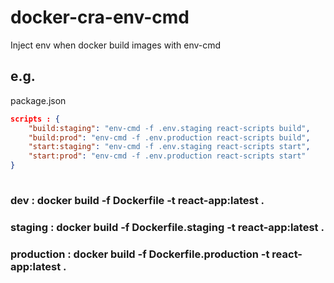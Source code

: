 # docker-cra-env-cmd

Inject env when docker build images with env-cmd

## e.g.

package.json
``` json
scripts : {
    "build:staging": "env-cmd -f .env.staging react-scripts build",
    "build:prod": "env-cmd -f .env.production react-scripts build",
    "start:staging": "env-cmd -f .env.staging react-scripts start",
    "start:prod": "env-cmd -f .env.production react-scripts start"
}
    
```

### dev : docker build -f Dockerfile -t react-app:latest .

### staging : docker build -f Dockerfile.staging -t react-app:latest .

### production : docker build -f Dockerfile.production -t react-app:latest .

